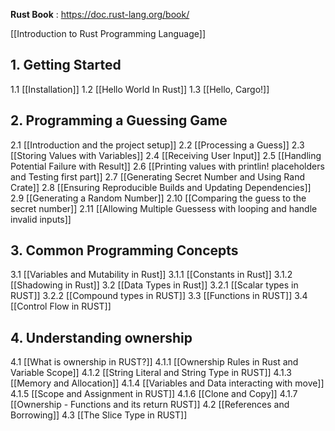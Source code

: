 **Rust Book** : https://doc.rust-lang.org/book/

[[Introduction to Rust Programming Language]]
## 1. Getting Started 

1.1 [[Installation]]
1.2 [[Hello World In Rust]]
1.3 [[Hello, Cargo!]]

## 2. Programming a Guessing Game

2.1 [[Introduction and the project setup]]
2.2 [[Processing a Guess]]
2.3 [[Storing Values with Variables]]
2.4 [[Receiving User Input]]
2.5 [[Handling Potential Failure with Result]]
2.6 [[Printing values with printlin! placeholders and Testing first part]]
2.7 [[Generating Secret Number and Using Rand Crate]]
2.8 [[Ensuring Reproducible Builds and Updating Dependencies]]
2.9 [[Generating a Random Number]]
2.10 [[Comparing the guess to the secret number]]
2.11 [[Allowing Multiple Guessess with looping and handle invalid inputs]]

## 3. Common Programming Concepts

3.1 [[Variables and Mutability in Rust]]
	3.1.1 [[Constants in Rust]]
	3.1.2 [[Shadowing in Rust]]
3.2 [[Data Types in Rust]]
	3.2.1 [[Scalar types in RUST]]
	3.2.2 [[Compound types in RUST]]
3.3 [[Functions in RUST]]
3.4 [[Control Flow in RUST]]

## 4. Understanding ownership

4.1 [[What is ownership in RUST?]]
	4.1.1 [[Ownership Rules in Rust and Variable Scope]]
	4.1.2 [[String Literal and String Type in RUST]]
	4.1.3 [[Memory and Allocation]]
	4.1.4 [[Variables and Data interacting with move]]
	4.1.5 [[Scope and Assignment in RUST]]
	4.1.6 [[Clone and Copy]]
	4.1.7 [[Ownership - Functions and its return RUST]]
4.2 [[References and Borrowing]]
4.3 [[The Slice Type in RUST]]
